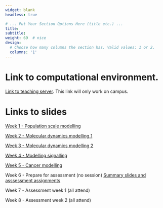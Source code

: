 ```yaml
---
widget: blank
headless: true

# ... Put Your Section Options Here (title etc.) ...
title:
subtitle:
weight: 69  # nice
design:
  # Choose how many columns the section has. Valid values: 1 or 2.
  columns: '1'
---
```


# Link to computational environment.

[Link to teaching server](http://139.184.170.218:9001/). This link will only work on campus.


# Links to slides

[Week 1 - Population scale modelling](Week1-Intro-SM.pptx)

[Week 2 - Molecular dynamics modelling 1](2024_SSC_MD_EJ_1.pptx)

[Week 3 - Molecular dynamics modelling 2](2024_SSC_MD_EJ_2.pptx)

[Week 4 - Modelling signalling](NFkBModelling.pptx)

[Week 5 - Cancer modelling](CellCycle.pptx)

Week 6 - Prepare for assessment (no session) [Summary slides and asssessment assignments](Week6-summary.pptx)

Week 7 - Assessment week 1 (all attend)

Week 8 - Assessment week 2 (all attend)
